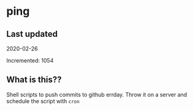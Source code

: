 # ping

## Last updated
2020-02-26

Incremented: 1054

## What is this??
Shell scripts to push commits to github errday. Throw it on a server and schedule the script with `cron`
